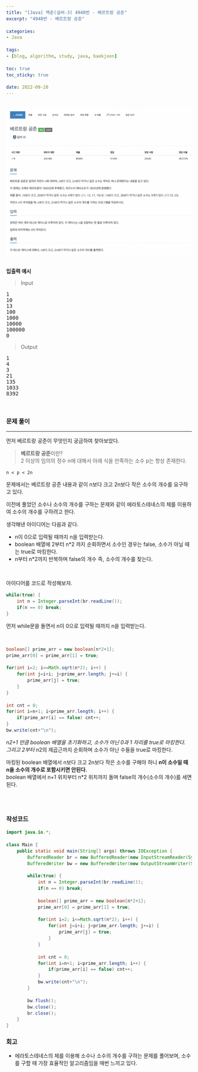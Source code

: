 ```yaml
--- 
title: "[Java] 백준(실버-3) 4948번 - 베르트랑 공준" 
excerpt: "4948번 - 베르트랑 공준" 

categories: 
- Java

tags: 
- [blog, algorithm, study, java, baekjoon]

toc: true
toc_sticky: true

date: 2022-09-28
--- 
```


<br>

<center><img src="/assets/images/baekjoon/4948.png"></center>

<br>

**입출력 예시**
> Input <br>
<pre>
1
10
13
100
1000
10000
100000
0
</pre>

> Output <br>
<pre>
1
4
3
21
135
1033
8392
</pre>

<br>


### 문제 풀이
---
먼저 베르트랑 공준이 무엇인지 궁금하여 찾아보았다. <br>

> **베르트랑 공준**이란? <br>
2 이상의 임의의 정수 n에 대해서 아래 식을 만족하는 소수 p는 항상 존재한다. <br>
```
n < p < 2n
```

문제에서는 베르트랑 공준 내용과 같이 n보다 크고 2n보다 작은 소수의 개수를 요구하고 있다. <br>

이전에 풀었던 소수나 소수의 개수를 구하는 문제와 같이 에라토스테네스의 체를 이용하여 소수의 개수를 구하려고 한다. <br>

생각해낸 아이디어는 다음과 같다.
- n이 0으로 입력될 때까지 n을 입력받는다.
- boolean 배열에 2부터 n*2 까지 순회하면서 소수인 경우는 false, 소수가 아닐 때는 true로 마킹한다.
- n부터 n*2까지 반복하며 false의 개수 즉, 소수의 개수를 찾는다.

<br>

아이디어를 코드로 작성해보자.

```java
while(true) {
    int n = Integer.parseInt(br.readLine());
    if(n == 0) break;            
}
```
먼저 while문을 돌면서 n이 0으로 입력될 때까지 n을 입력받는다.

<br>

```java
boolean[] prime_arr = new boolean[n*2+1];
prime_arr[0] = prime_arr[1] = true;

for(int i=2; i<=Math.sqrt(n*2); i++) {
    for(int j=i+i; j<prime_arr.length; j+=i) {
        prime_arr[j] = true;
    }
}

int cnt = 0;
for(int i=n+1; i<prime_arr.length; i++) {
    if(prime_arr[i] == false) cnt++;
}
bw.write(cnt+"\n");
```
n*2+1 만큼 boolean 배열을 초기화하고, 소수가 아닌 0과 1 자리를 true로 마킹한다. <br>
그리고 2부터 n*2의 제곱근까지 순회하며 소수가 아닌 수들을 true로 마킹한다. 

마킹된 boolean 배열에서 n보다 크고 2n보다 작은 소수를 구해야 하니 **n이 소수일 때 n을 소수의 개수로 포함시키면 안된다.** <br>
boolean 배열에서 n+1 위치부터 n*2 위치까지 돌며 false의 개수(소수의 개수)를 세면 된다.



<br><br>

### 작성코드
```java
import java.io.*;

class Main {
    public static void main(String[] args) throws IOException {
        BufferedReader br = new BufferedReader(new InputStreamReader(System.in));
        BufferedWriter bw = new BufferedWriter(new OutputStreamWriter(System.out));
    
        while(true) {
            int n = Integer.parseInt(br.readLine());
            if(n == 0) break;            

            boolean[] prime_arr = new boolean[n*2+1];
            prime_arr[0] = prime_arr[1] = true;

            for(int i=2; i<=Math.sqrt(n*2); i++) {
                for(int j=i+i; j<prime_arr.length; j+=i) {
                    prime_arr[j] = true;
                }
            }

            int cnt = 0;
            for(int i=n+1; i<prime_arr.length; i++) {
                if(prime_arr[i] == false) cnt++;
            }
            bw.write(cnt+"\n");
        }

        bw.flush();
        bw.close();
        br.close();
    }
}
```

### 회고
- 에라토스테네스의 체를 이용해 소수나 소수의 개수를 구하는 문제를 풀어보며, 소수를 구할 때 가장 효율적인 알고리즘임을 매번 느끼고 있다.
